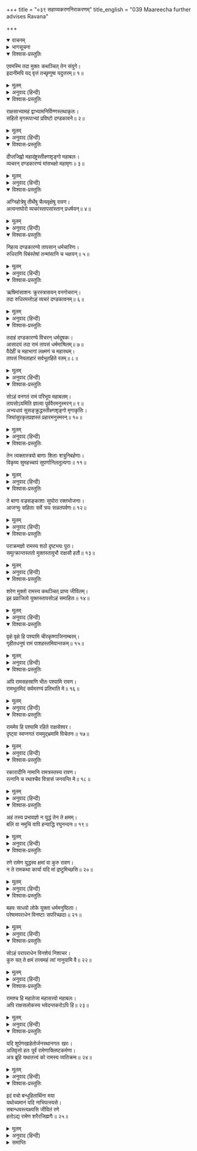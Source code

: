 +++
title = "०३९ सहाय्यकरणनिराकरणम्"
title_english = "039 Maareecha further advises Ravana"

+++
<details open><summary>वाचनम्</summary>
<div caption="श्रीराम-हरिसीताराममूर्ति-घनपाठिभ्यां वचनम्" class="audioEmbed" src="https://archive.org/download/Ramayana-recitation-Sriram-harisItArAmamUrti-Ghanapaati-v2/Kanda_3/Kanda_3_ARK-039-Sahayya_Karana_Nirakaranam.mp3"></div>
</details>

<details><summary>भागसूचना</summary>

39. मारीचका रावणको समझाना
</details>

<details open><summary>विश्वास-प्रस्तुतिः</summary>

एवमस्मि तदा मुक्तः कथञ्चित् तेन संयुगे।  
इदानीमपि यद् वृत्तं तच्छृणुष्व यदुत्तरम्॥ १॥
</details>

<details><summary>मूलम्</summary>

एवमस्मि तदा मुक्तः कथञ्चित् तेन संयुगे।  
इदानीमपि यद् वृत्तं तच्छृणुष्व यदुत्तरम्॥ १॥
</details>

<details><summary>अनुवाद (हिन्दी)</summary>

‘इस प्रकार इस समय तो मैं किसी तरह श्रीरामचन्द्रजीके हाथसे जीवित बच गया। उसके बाद इन दिनों जो घटना घटित हुई है, उसे भी सुन लो॥ १॥
</details>

<details open><summary>विश्वास-प्रस्तुतिः</summary>

राक्षसाभ्यामहं द्वाभ्यामनिर्विण्णस्तथाकृतः।  
सहितो मृगरूपाभ्यां प्रविष्टो दण्डकावने॥ २॥
</details>

<details><summary>मूलम्</summary>

राक्षसाभ्यामहं द्वाभ्यामनिर्विण्णस्तथाकृतः।  
सहितो मृगरूपाभ्यां प्रविष्टो दण्डकावने॥ २॥
</details>

<details><summary>अनुवाद (हिन्दी)</summary>

‘श्रीरामने मेरी वैसी दुर्दशा कर दी थी, तो भी मैं उनके विरोधसे बाज नहीं आया। एक दिन मृगरूपधारी दो राक्षसोंके साथ मैं भी मृगका ही रूप धारण करके दण्डकवनमें गया॥ २॥
</details>

<details open><summary>विश्वास-प्रस्तुतिः</summary>

दीप्तजिह्वो महादंष्ट्रस्तीक्ष्णशृङ्गो महाबलः।  
व्यचरन् दण्डकारण्यं मांसभक्षो महामृगः॥ ३॥
</details>

<details><summary>मूलम्</summary>

दीप्तजिह्वो महादंष्ट्रस्तीक्ष्णशृङ्गो महाबलः।  
व्यचरन् दण्डकारण्यं मांसभक्षो महामृगः॥ ३॥
</details>

<details><summary>अनुवाद (हिन्दी)</summary>

‘मैं महान् बलशाली तो था ही, मेरी जीभ आगके समान उद्दीप्त हो रही थी। दाढ़ें भी बहुत बड़ी थीं, सींग तीखे थे और मैं महान् मृगके रूपमें मांस खाता हुआ दण्डकारण्यमें विचरने लगा॥ ३॥
</details>

<details open><summary>विश्वास-प्रस्तुतिः</summary>

अग्निहोत्रेषु तीर्थेषु चैत्यवृक्षेषु रावण।  
अत्यन्तघोरो व्यचरंस्तापसांस्तान् प्रधर्षयन्॥ ४॥
</details>

<details><summary>मूलम्</summary>

अग्निहोत्रेषु तीर्थेषु चैत्यवृक्षेषु रावण।  
अत्यन्तघोरो व्यचरंस्तापसांस्तान् प्रधर्षयन्॥ ४॥
</details>

<details><summary>अनुवाद (हिन्दी)</summary>

‘रावण! मैं अत्यन्त भयंकर रूप धारण किये अग्निशालाओंमें, जलाशयोंके घाटोंपर तथा देववृक्षोंके नीचे बैठे हुए तपस्वीजनोंको तिरस्कृत करता हुआ सब ओर विचरण करने लगा॥ ४॥
</details>

<details open><summary>विश्वास-प्रस्तुतिः</summary>

निहत्य दण्डकारण्ये तापसान् धर्मचारिणः।  
रुधिराणि पिबंस्तेषां तन्मांसानि च भक्षयन्॥ ५॥
</details>

<details><summary>मूलम्</summary>

निहत्य दण्डकारण्ये तापसान् धर्मचारिणः।  
रुधिराणि पिबंस्तेषां तन्मांसानि च भक्षयन्॥ ५॥
</details>

<details><summary>अनुवाद (हिन्दी)</summary>

‘दण्डकारण्यके भीतर धर्मानुष्ठानमें लगे हुए तापसोंको मारकर उनका रक्त पीना और मांस खाना यही मेरा काम था॥ ५॥
</details>

<details open><summary>विश्वास-प्रस्तुतिः</summary>

ऋषिमांसाशनः क्रूरस्त्रासयन् वनगोचरान्।  
तदा रुधिरमत्तोऽहं व्यचरं दण्डकावनम्॥ ६॥
</details>

<details><summary>मूलम्</summary>

ऋषिमांसाशनः क्रूरस्त्रासयन् वनगोचरान्।  
तदा रुधिरमत्तोऽहं व्यचरं दण्डकावनम्॥ ६॥
</details>

<details><summary>अनुवाद (हिन्दी)</summary>

‘मेरा स्वभाव तो क्रूर था ही, मैं ऋषियोंके मांस खाता और वनमें विचरनेवाले प्राणियोंको डराता हुआ रक्तपान करके मतवाला हो दण्डकवनमें घूमने लगा॥ ६॥
</details>

<details open><summary>विश्वास-प्रस्तुतिः</summary>

तदाहं दण्डकारण्ये विचरन् धर्मदूषकः।  
आसादयं तदा रामं तापसं धर्ममाश्रितम्॥ ७॥  
वैदेहीं च महाभागां लक्ष्मणं च महारथम्।  
तापसं नियताहारं सर्वभूतहिते रतम्॥ ८॥
</details>

<details><summary>मूलम्</summary>

तदाहं दण्डकारण्ये विचरन् धर्मदूषकः।  
आसादयं तदा रामं तापसं धर्ममाश्रितम्॥ ७॥  
वैदेहीं च महाभागां लक्ष्मणं च महारथम्।  
तापसं नियताहारं सर्वभूतहिते रतम्॥ ८॥
</details>

<details><summary>अनुवाद (हिन्दी)</summary>

‘इस प्रकार उस समय दण्डकारण्यमें विचरता हुआ धर्मको कलङ्कित करनेवाला मैं मारीच तापस धर्मका आश्रय लेनेवाले श्रीराम, विदेहनन्दिनी महाभागा सीता तथा मिताहारी तपस्वीके रूपमें समस्त प्राणियोंके हितमें तत्पर रहनेवाले महारथी लक्ष्मणके पास जा पहुँचा॥ ७-८॥
</details>

<details open><summary>विश्वास-प्रस्तुतिः</summary>

सोऽहं वनगतं रामं परिभूय महाबलम्।  
तापसोऽयमिति ज्ञात्वा पूर्ववैरमनुस्मरन्॥ ९॥  
अभ्यधावं सुसङ्क्रुद्धस्तीक्ष्णशृङ्गो मृगाकृतिः।  
जिघांसुरकृतप्रज्ञस्तं प्रहारमनुस्मरन्॥ १०॥
</details>

<details><summary>मूलम्</summary>

सोऽहं वनगतं रामं परिभूय महाबलम्।  
तापसोऽयमिति ज्ञात्वा पूर्ववैरमनुस्मरन्॥ ९॥  
अभ्यधावं सुसङ्क्रुद्धस्तीक्ष्णशृङ्गो मृगाकृतिः।  
जिघांसुरकृतप्रज्ञस्तं प्रहारमनुस्मरन्॥ १०॥
</details>

<details><summary>अनुवाद (हिन्दी)</summary>

‘वनमें आये हुए महाबली श्रीरामको ‘यह एक तपस्वी है’ ऐसा जानकर उनकी अवहेलना करके मैं आगे बढ़ा और पहलेके वैरका बारंबार स्मरण करके अत्यन्त कुपित हो उनकी ओर दौड़ा। उस समय मेरी आकृति मृगके ही समान थी। मेरे सींग बड़े तीखे थे। उनके पहलेके प्रहारको याद करके मैं उन्हें मार डालना चाहता था। मेरी बुद्धि शुद्ध न होनेके कारण मैं उनकी शक्ति और प्रभावको भूल-सा गया था॥ ९-१०॥
</details>

<details open><summary>विश्वास-प्रस्तुतिः</summary>

तेन त्यक्तास्त्रयो बाणाः शिताः शत्रुनिबर्हणाः।  
विकृष्य सुमहच्चापं सुपर्णानिलतुल्यगाः॥ ११॥
</details>

<details><summary>मूलम्</summary>

तेन त्यक्तास्त्रयो बाणाः शिताः शत्रुनिबर्हणाः।  
विकृष्य सुमहच्चापं सुपर्णानिलतुल्यगाः॥ ११॥
</details>

<details><summary>अनुवाद (हिन्दी)</summary>

‘हम तीनोंको आते देख श्रीरामने अपने विशाल धनुषको खींचकर तीन पैने बाण छोड़े, जो गरुड़ और वायुके समान शीघ्रगामी तथा शत्रुके प्राण लेनेवाले थे॥ ११॥
</details>

<details open><summary>विश्वास-प्रस्तुतिः</summary>

ते बाणा वज्रसङ्काशाः सुघोरा रक्तभोजनाः।  
आजग्मुः सहिताः सर्वे त्रयः सन्नतपर्वणः॥ १२॥
</details>

<details><summary>मूलम्</summary>

ते बाणा वज्रसङ्काशाः सुघोरा रक्तभोजनाः।  
आजग्मुः सहिताः सर्वे त्रयः सन्नतपर्वणः॥ १२॥
</details>

<details><summary>अनुवाद (हिन्दी)</summary>

‘झुकी हुई गाँठवाले वे सब तीनों बाण, जो वज्रके समान दुःसह, अत्यन्त भयंकर तथा रक्त पीनेवाले थे, एक साथ ही हमारी ओर आये॥ १२॥
</details>

<details open><summary>विश्वास-प्रस्तुतिः</summary>

पराक्रमज्ञो रामस्य शठो दृष्टभयः पुरा।  
समुत्क्रान्तस्ततो मुक्तस्तावुभौ राक्षसौ हतौ॥ १३॥
</details>

<details><summary>मूलम्</summary>

पराक्रमज्ञो रामस्य शठो दृष्टभयः पुरा।  
समुत्क्रान्तस्ततो मुक्तस्तावुभौ राक्षसौ हतौ॥ १३॥
</details>

<details><summary>अनुवाद (हिन्दी)</summary>

‘मैं तो श्रीरामके पराक्रमको जानता था और पहले एक बार उनके भयका सामना कर चुका था, इसलिये शठतापूर्वक उछलकर भाग निकला। भाग जानेसे मैं तो बच गया; किंतु मेरे वे दोनों साथी राक्षस मारे गये॥
</details>

<details open><summary>विश्वास-प्रस्तुतिः</summary>

शरेण मुक्तो रामस्य कथञ्चित् प्राप्य जीवितम्।  
इह प्रव्राजितो युक्तस्तापसोऽहं समाहितः॥ १४॥
</details>

<details><summary>मूलम्</summary>

शरेण मुक्तो रामस्य कथञ्चित् प्राप्य जीवितम्।  
इह प्रव्राजितो युक्तस्तापसोऽहं समाहितः॥ १४॥
</details>

<details><summary>अनुवाद (हिन्दी)</summary>

‘इस बार श्रीरामके बाणसे किसी तरह छुटकारा पाकर मुझे नया जीवन मिला और तभीसे संन्यास लेकर समस्त दुष्कर्मोंका परित्याग करके स्थिरचित्त हो योगाभ्यासमें तत्पर रहकर तपस्यामें लग गया॥ १४॥
</details>

<details open><summary>विश्वास-प्रस्तुतिः</summary>

वृक्षे वृक्षे हि पश्यामि चीरकृष्णाजिनाम्बरम्।  
गृहीतधनुषं रामं पाशहस्तमिवान्तकम्॥ १५॥
</details>

<details><summary>मूलम्</summary>

वृक्षे वृक्षे हि पश्यामि चीरकृष्णाजिनाम्बरम्।  
गृहीतधनुषं रामं पाशहस्तमिवान्तकम्॥ १५॥
</details>

<details><summary>अनुवाद (हिन्दी)</summary>

‘अब मुझे एक-एक वृक्षमें चीर, काला मृगचर्म और धनुष धारण किये श्रीराम ही दिखायी देते हैं, जो मुझे पाशधारी यमराजके समान प्रतीत होते हैं॥ १५॥
</details>

<details open><summary>विश्वास-प्रस्तुतिः</summary>

अपि रामसहस्राणि भीतः पश्यामि रावण।  
रामभूतमिदं सर्वमरण्यं प्रतिभाति मे॥ १६॥
</details>

<details><summary>मूलम्</summary>

अपि रामसहस्राणि भीतः पश्यामि रावण।  
रामभूतमिदं सर्वमरण्यं प्रतिभाति मे॥ १६॥
</details>

<details><summary>अनुवाद (हिन्दी)</summary>

‘रावण! मैं भयभीत होकर हजारों रामोंको अपने सामने खड़ा देखता हूँ। यह सारा वन ही मुझे राममय प्रतीत हो रहा है॥ १६॥
</details>

<details open><summary>विश्वास-प्रस्तुतिः</summary>

राममेव हि पश्यामि रहिते राक्षसेश्वर।  
दृष्ट्वा स्वप्नगतं राममुद‍्भ्रमामि विचेतनः॥ १७॥
</details>

<details><summary>मूलम्</summary>

राममेव हि पश्यामि रहिते राक्षसेश्वर।  
दृष्ट्वा स्वप्नगतं राममुद‍्भ्रमामि विचेतनः॥ १७॥
</details>

<details><summary>अनुवाद (हिन्दी)</summary>

‘राक्षसराज! जब मैं एकान्तमें बैठता हूँ, तब मुझे श्रीरामके ही दर्शन होते हैं। सपनेमें श्रीरामको देखकर मैं उद्‍भ्रान्त और अचेत-सा हो उठता हूँ॥ १७॥
</details>

<details open><summary>विश्वास-प्रस्तुतिः</summary>

रकारादीनि नामानि रामत्रस्तस्य रावण।  
रत्नानि च रथाश्चैव वित्रासं जनयन्ति मे॥ १८॥
</details>

<details><summary>मूलम्</summary>

रकारादीनि नामानि रामत्रस्तस्य रावण।  
रत्नानि च रथाश्चैव वित्रासं जनयन्ति मे॥ १८॥
</details>

<details><summary>अनुवाद (हिन्दी)</summary>

‘रावण! मैं रामसे इतना भयभीत हो गया हूँ कि रत्न और रथ आदि जितने भी रकारादि नाम हैं, वे मेरे कानोंमें पड़ते ही मनमें भारी भय उत्पन्न कर देते हैं॥
</details>

<details open><summary>विश्वास-प्रस्तुतिः</summary>

अहं तस्य प्रभावज्ञो न युद्धं तेन ते क्षमम्।  
बलिं वा नमुचिं वापि हन्याद्धि रघुनन्दनः॥ १९॥
</details>

<details><summary>मूलम्</summary>

अहं तस्य प्रभावज्ञो न युद्धं तेन ते क्षमम्।  
बलिं वा नमुचिं वापि हन्याद्धि रघुनन्दनः॥ १९॥
</details>

<details><summary>अनुवाद (हिन्दी)</summary>

‘मैं उनके प्रभावको अच्छी तरह जानता हूँ। इसीलिये कहता हूँ कि श्रीरामके साथ तुम्हारा युद्ध करना कदापि उचित नहीं है। रघुकुलनन्दन श्रीराम राजा बलि अथवा नमुचिका भी वध कर सकते हैं॥ १९॥
</details>

<details open><summary>विश्वास-प्रस्तुतिः</summary>

रणे रामेण युद्धस्व क्षमां वा कुरु रावण।  
न ते रामकथा कार्या यदि मां द्रष्टुमिच्छसि॥ २०॥
</details>

<details><summary>मूलम्</summary>

रणे रामेण युद्धस्व क्षमां वा कुरु रावण।  
न ते रामकथा कार्या यदि मां द्रष्टुमिच्छसि॥ २०॥
</details>

<details><summary>अनुवाद (हिन्दी)</summary>

‘रावण! तुम्हारी इच्छा हो तो रणभूमिमें श्रीरामके साथ युद्ध करो अथवा उन्हें क्षमा कर दो, किंतु यदि मुझे जीवित देखना चाहते हो तो मेरे सामने श्रीरामकी चर्चा न करो॥ २०॥
</details>

<details open><summary>विश्वास-प्रस्तुतिः</summary>

बहवः साधवो लोके युक्ता धर्ममनुष्ठिताः।  
परेषामपराधेन विनष्टाः सपरिच्छदाः॥ २१॥
</details>

<details><summary>मूलम्</summary>

बहवः साधवो लोके युक्ता धर्ममनुष्ठिताः।  
परेषामपराधेन विनष्टाः सपरिच्छदाः॥ २१॥
</details>

<details><summary>अनुवाद (हिन्दी)</summary>

‘लोकमें बहुत-से साधुपुरुष, जो योगयुक्त होकर केवल धर्मके ही अनुष्ठानमें लगे रहते थे, दूसरोंके अपराधसे ही परिकरोंसहित नष्ट हो गये॥ २१॥
</details>

<details open><summary>विश्वास-प्रस्तुतिः</summary>

सोऽहं परापराधेन विनशेयं निशाचर।  
कुरु यत् ते क्षमं तत्त्वमहं त्वां नानुयामि वै॥ २२॥
</details>

<details><summary>मूलम्</summary>

सोऽहं परापराधेन विनशेयं निशाचर।  
कुरु यत् ते क्षमं तत्त्वमहं त्वां नानुयामि वै॥ २२॥
</details>

<details><summary>अनुवाद (हिन्दी)</summary>

‘निशाचर! मैं भी किसी तरह दूसरोंके अपराधसे नष्ट हो सकता हूँ, अतः तुम्हें जो उचित जान पड़े, वह करो। मैं इस कार्यमें तुम्हारा साथ नहीं दे सकता॥ २२॥
</details>

<details open><summary>विश्वास-प्रस्तुतिः</summary>

रामश्च हि महातेजा महासत्त्वो महाबलः।  
अपि राक्षसलोकस्य भवेदन्तकरोऽपि हि॥ २३॥
</details>

<details><summary>मूलम्</summary>

रामश्च हि महातेजा महासत्त्वो महाबलः।  
अपि राक्षसलोकस्य भवेदन्तकरोऽपि हि॥ २३॥
</details>

<details><summary>अनुवाद (हिन्दी)</summary>

‘क्योंकि श्रीरामचन्द्रजी बड़े तेजस्वी, महान् आत्मबलसे सम्पन्न तथा अधिक बलशाली हैं। वे समस्त राक्षस-जगत् का भी संहार कर सकते हैं॥ २३॥
</details>

<details open><summary>विश्वास-प्रस्तुतिः</summary>

यदि शूर्पणखाहेतोर्जनस्थानगतः खरः।  
अतिवृत्तो हतः पूर्वं रामेणाक्लिष्टकर्मणा।  
अत्र ब्रूहि यथातत्त्वं को रामस्य व्यतिक्रमः॥ २४॥
</details>

<details><summary>मूलम्</summary>

यदि शूर्पणखाहेतोर्जनस्थानगतः खरः।  
अतिवृत्तो हतः पूर्वं रामेणाक्लिष्टकर्मणा।  
अत्र ब्रूहि यथातत्त्वं को रामस्य व्यतिक्रमः॥ २४॥
</details>

<details><summary>अनुवाद (हिन्दी)</summary>

‘यदि शूर्पणखाका बदला लेनेके लिये जनस्थाननिवासी खर पहले श्रीरामपर चढ़ाई करनेके लिये गया और अनायास ही महान् कर्म करनेवाले श्रीरामके हाथसे मारा गया तो तुम्हीं ठीक-ठीक बताओ, इसमें श्रीरामका क्या अपराध है?॥ २४॥
</details>

<details open><summary>विश्वास-प्रस्तुतिः</summary>

इदं वचो बन्धुहितार्थिना मया  
यथोच्यमानं यदि नाभिपत्स्यसे।  
सबान्धवस्त्यक्ष्यसि जीवितं रणे  
हतोऽद्य रामेण शरैरजिह्मगैः॥ २५॥
</details>

<details><summary>मूलम्</summary>

इदं वचो बन्धुहितार्थिना मया  
यथोच्यमानं यदि नाभिपत्स्यसे।  
सबान्धवस्त्यक्ष्यसि जीवितं रणे  
हतोऽद्य रामेण शरैरजिह्मगैः॥ २५॥
</details>

<details><summary>अनुवाद (हिन्दी)</summary>

‘तुम मेरे बन्धु हो। मैं तुम्हारा हित करनेकी इच्छासे ही ये बातें कह रहा हूँ। यदि नहीं मानोगे तो युद्धमें आज रामके सीधे जानेवाले बाणोंद्वारा घायल होकर तुम्हें बन्धु-बान्धवोंसहित प्राणोंका परित्याग करना पड़ेगा’॥ २५॥
</details>

<details><summary>समाप्तिः</summary>

इत्यार्षे श्रीमद्रामायणे वाल्मीकीये आदिकाव्येऽरण्यकाण्डे एकोनचत्वारिंशः सर्गः॥ ३९॥  
इस प्रकार श्रीवाल्मीकिनिर्मित आर्षरामायण आदिकाव्यके अरण्यकाण्डमें उनतालीसवाँ सर्ग पूरा हुआ॥ ३९॥
</details>

